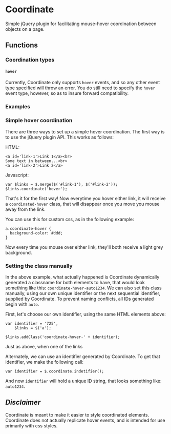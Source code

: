 Coordinate
==========

Simple jQuery plugin for facilitating mouse-hover coordination between objects on a page.

## Functions

### Coordination types

#### `hover`

Currently, Coordinate only supports `hover` events, and so any other event type specified will throw an error. You do still need to specify the `hover` event type, however, so as to insure forward compatibility.

### Examples

### Simple hover coordination

There are three ways to set up a simple hover coordination. The first way is to use the jQuery plugin API. This works as follows:

HTML:

    <a id='link-1'>Link 1</a><br>
    Some text in between...<br>
    <a id='link-2'>Link 2</a>

Javascript:

    var $links = $.merge($('#link-1'), $('#link-2'));
    $links.coordinate('hover');

That's it for the first way! Now everytime you hover either link, it will receive a `coordinated-hover` class, that will disappear once you move you mouse away from the link.

You can use this for custom css, as in the following example:

    a.coordinate-hover {
      background-color: #ddd;
    }

Now every time you mouse over either link, they'll both receive a light grey background.


### Setting the class manually

In the above example, what actually happened is Coordinate dynamically generated a classname for both elements to have, that would look something like this: `coordinate-hover-auto1234`. We can also set this class manually, using our own unique identifier or the next sequential identifier, supplied by Coordinate. To prevent naming conflicts, all IDs generated begin with `auto`.

First, let's choose our own identifier, using the same HTML elements above:

    var identifier = '725',
        $links = $('a');

    $links.addClass('coordinate-hover-' + identifier);

Just as above, when one of the links 

Alternately, we can use an identifier generated by Coordinate. To get that identifier, we make the following call:

    var identifier = $.coordinate.indetifier();

And now `identifier` will hold a unique ID string, that looks something like: `auto1234`.

## _Disclaimer_

Coordinate is meant to make it easier to style coordinated elements. Coordinate does not actually replicate hover events, and is intended for use primarily with css styles.